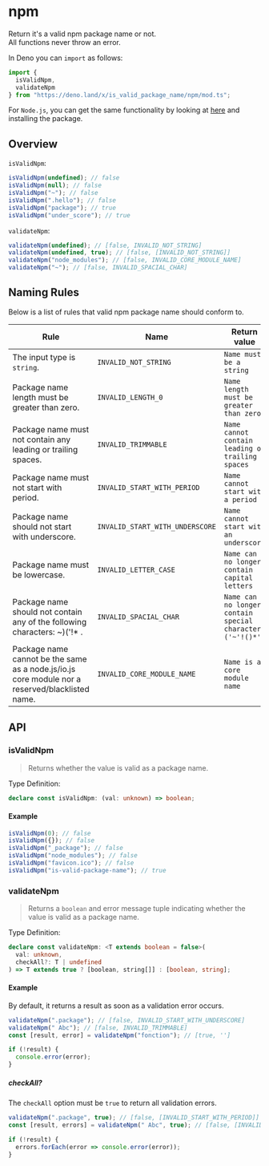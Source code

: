 # npm

Return it's a valid npm package name or not.  
All functions never throw an error.

In Deno you can `import` as follows:

```ts
import {
  isValidNpm,
  validateNpm
} from "https://deno.land/x/is_valid_package_name/npm/mod.ts";
```

For `Node.js`, you can get the same functionality by looking at [here](../README.md) and installing the package.

## Overview

`isValidNpm`:

```ts
isValidNpm(undefined); // false
isValidNpm(null); // false
isValidNpm("~"); // false
isValidNpm(".hello"); // false
isValidNpm("package"); // true
isValidNpm("under_score"); // true
```

`validateNpm`:

```ts
validateNpm(undefined); // [false, INVALID_NOT_STRING]
validateNpm(undefined, true); // [false, [INVALID_NOT_STRING]]
validateNpm("node_modules"); // [false, INVALID_CORE_MODULE_NAME]
validateNpm("~"); // [false, INVALID_SPACIAL_CHAR]
```

## Naming Rules

Below is a list of rules that valid npm package name should conform to.

| Rule                                                                                            | Name                            | Return value                                               |
| ----------------------------------------------------------------------------------------------- | ------------------------------- | ---------------------------------------------------------- |
| The input type is `string`.                                                                     | `INVALID_NOT_STRING`            | `Name must be a string`                                    |
| Package name length must be greater than zero.                                                  | `INVALID_LENGTH_0`              | `Name length must be greater than zero`                    |
| Package name must not contain any leading or trailing spaces.                                   | `INVALID_TRIMMABLE`             | `Name cannot contain leading or trailing spaces`           |
| Package name must not start with period.                                                        | `INVALID_START_WITH_PERIOD`     | `Name cannot start with a period`                          |
| Package name should not start with underscore.                                                  | `INVALID_START_WITH_UNDERSCORE` | `Name cannot start with an underscore`                     |
| Package name must be lowercase.                                                                 | `INVALID_LETTER_CASE`           | `Name can no longer contain capital letters`               |
| Package name should not contain any of the following characters: ~)('!\* .                      | `INVALID_SPACIAL_CHAR`          | `Name can no longer contain special characters ('~'!()*')` |
| Package name cannot be the same as a node.js/io.js core module nor a reserved/blacklisted name. | `INVALID_CORE_MODULE_NAME`      | `Name is a core module name`                               |

## API

### isValidNpm

> Returns whether the value is valid as a package name.

Type Definition:

```ts
declare const isValidNpm: (val: unknown) => boolean;
```

#### Example

```ts
isValidNpm(0); // false
isValidNpm({}); // false
isValidNpm("_package"); // false
isValidNpm("node_modules"); // false
isValidNpm("favicon.ico"); // false
isValidNpm("is-valid-package-name"); // true
```

### validateNpm

> Returns a `boolean` and error message tuple indicating whether the value is valid as a package name.

Type Definition:

```ts
declare const validateNpm: <T extends boolean = false>(
  val: unknown,
  checkAll?: T | undefined
) => T extends true ? [boolean, string[]] : [boolean, string];
```

#### Example

By default, it returns a result as soon as a validation error occurs.

```ts
validateNpm(".package"); // [false, INVALID_START_WITH_UNDERSCORE]
validateNpm(" Abc"); // [false, INVALID_TRIMMABLE]
const [result, error] = validateNpm("fonction"); // [true, '']

if (!result) {
  console.error(error);
}
```

##### checkAll?

The `checkAll` option must be `true` to return all validation errors.

```ts
validateNpm(".package", true); // [false, [INVALID_START_WITH_PERIOD]]
const [result, errors] = validateNpm(" Abc", true); // [false, [INVALID_TRIMMABLE, INVALID_LETTER_CASE, INVALID_SPACIAL_CHAR]]

if (!result) {
  errors.forEach(error => console.error(error));
}
```
